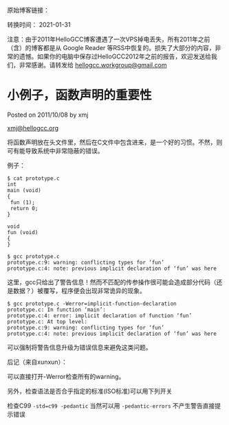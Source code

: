 原始博客链接：

转换时间：
2021-01-31

注意：由于2011年HelloGCC博客遭遇了一次VPS掉电丢失，所有2011年之前（含）的博客都是从 Google Reader 等RSS中恢复的。损失了大部分的内容，非常的遗憾。如果你的电脑中保存过HelloGCC2012年之前的报告，欢迎发送给我们，非常感谢。请转发给 hellogcc.workgroup@gmail.com

# 小例子，函数声明的重要性
Posted on 2011/10/08 by xmj

xmj@hellogcc.org

将函数声明放在头文件里，然后在C文件中包含进来，是一个好的习惯。不然，则可有能导致系统中非常隐蔽的错误。

例子：

```
$ cat prototype.c
int
main (void)
{
 fun (1);
 return 0;
}

void
fun (void)
{
}

$ gcc prototype.c
prototype.c:9: warning: conflicting types for ‘fun’
prototype.c:4: note: previous implicit declaration of ‘fun’ was here
```
这里，gcc只给出了警告信息！然而不匹配的传参操作很可能会造成部分代码（还是数据？）被覆写，程序便会出现非常诡异的现象。


```
$ gcc prototype.c -Werror=implicit-function-declaration
prototype.c: In function ‘main’:
prototype.c:4: error: implicit declaration of function ‘fun’
prototype.c: At top level:
prototype.c:9: warning: conflicting types for ‘fun’
prototype.c:4: note: previous implicit declaration of ‘fun’ was here
```
可以强制将警告信息升级为错误信息来避免这类问题。

后记（来自xunxun）：

可以直接打开-Werror检查所有的warning。

另外，检查语法是否合乎指定的标准(ISO标准)可以用下列开关

检查C99
`-std=c99 -pedantic`
当然可以用
`-pedantic-errors`
不产生警告直接提示错误
